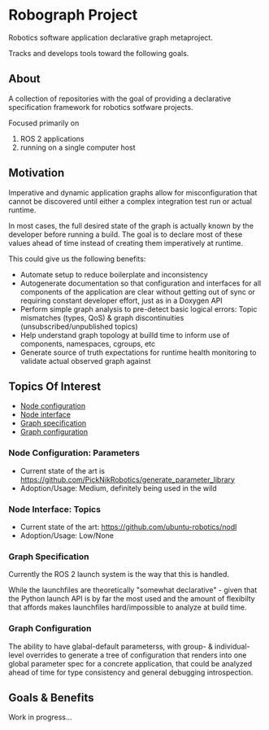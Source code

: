 # Robograph Project

Robotics software application declarative graph metaproject.

Tracks and develops tools toward the following goals.

## About

A collection of repositories with the goal of providing a declarative specification framework for robotics sotfware projects.

Focused primarily on
1. ROS 2 applications
2. running on a single computer host

## Motivation

Imperative and dynamic application graphs allow for misconfiguration that cannot be discovered until either a complex integration test run or actual runtime.

In most cases, the full desired state of the graph is actually known by the developer before running a build. The goal is to declare most of these values ahead of time instead of creating them imperatively at runtime.

This could give us the following benefits:
- Automate setup to reduce boilerplate and inconsistency
- Autogenerate documentation so that configuration and interfaces for all components of the application are clear without getting out of sync or requiring constant developer effort, just as in a Doxygen API
- Perform simple graph analysis to pre-detect basic logical errors: Topic mismatches (types, QoS) & graph discontinuities (unsubscribed/unpublished topics)
- Help understand graph topology at builld time to inform use of components, namespaces, cgroups, etc
- Generate source of truth expectations for runtime health monitoring to validate actual observed graph against


## Topics Of Interest

- [Node configuration](#node-configuration-parameters)
- [Node interface](#node-interface-topics)
- [Graph specification](#graph-specification)
- [Graph configuration](#graph-configuration)

### Node Configuration: Parameters

- Current state of the art is https://github.com/PickNikRobotics/generate_parameter_library
- Adoption/Usage: Medium, definitely being used in the wild

### Node Interface: Topics

- Current state of the art: https://github.com/ubuntu-robotics/nodl
- Adoption/Usage: Low/None

### Graph Specification

Currently the ROS 2 launch system is the way that this is handled.

While the launchfiles are theoretically "somewhat declarative" - given that the Python launch API is by far the most used and the amount of flexibilty that affords makes launchfiles hard/impossible to analyze at build time.

### Graph Configuration

The ability to have glabal-default parameterss, with group- & individual-level overrides to generate a tree of configuration that renders into one global parameter spec for a concrete application, that could be analyzed ahead of time for type consistency and general debugging introspection.

## Goals & Benefits

Work in progress...
